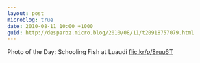 ```yaml
---
layout: post
microblog: true
date: 2010-08-11 10:00 +1000
guid: http://desparoz.micro.blog/2010/08/11/t20918757079.html
---
```

Photo of the Day: Schooling Fish at Luaudi [flic.kr/p/8ruu6T](http://flic.kr/p/8ruu6T)
